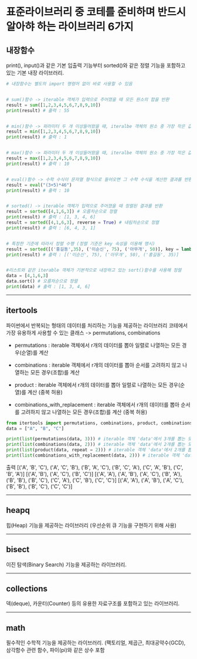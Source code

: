# 표준라이브러리 중 코테를 준비하며 반드시 알아햐 하는 라이브러리 6가지

## 내장함수
print(), input()과 같은 기본 입출력 기능부터 sorted()와 같은 정렬 기능을 포함하고 있는 기본 내장 라이브러리.

```python
# 내장함수는 별도의 import 명령어 없이 바로 사용할 수 있음


# sum()함수 -> iterable 객체가 입력으로 주어졌을 때 모든 원소의 합을 반환
result = sum([1,2,3,4,5,6,7,8,9,10])
print(result) # 출력 : 55


# min()함수 -> 파라미터 두 개 이상들어왔을 때, iteralbe 객체의 원소 중 가장 작은 값을 반환
result = min([1,2,3,4,5,6,7,8,9,10])
print(result) # 출력 : 1


# max()함수 -> 파라미터 두 개 이상들어왔을 때, iteralbe 객체의 원소 중 가장 작은 값을 반환
result = max([1,2,3,4,5,6,7,8,9,10])
print(result) # 출력 : 10


# eval()함수 -> 수학 수식이 문자열 형식으로 들어오면 그 수학 수식을 계산한 결과를 반환
result = eval("(3+5)*46")
print(result) # 출력 : 10


# sorted() -> iterable 객체가 입력으로 주어졌을 때 정렬된 결과를 반환
result = sorted([4,1,6,3]) # 오름차순으로 정렬
print(result) # 출력 : [1, 3, 4, 6]
result = sorted([4,1,6,3], reverse = True) # 내림차순으로 정렬
print(result) # 출력 : [6, 4, 3, 1]


# 특정한 기준에 따라서 정렬 수행 (정렬 기준은 key 속성을 이용해 명시)
result = sorted([('홍길동',35), ('이순신', 75), ('아무개', 50)], key = lambda x: x[1], reverse = True)
print(result) # 출력 : [('이순신', 75), ('아무개', 50), ('홍길동', 35)]


#리스트와 같은 iterable 객체가 기본적으로 내장하고 있는 sort()함수를 사용해 정렬
data = [4,1,6,3]
data.sort() # 오름차순으로 정렬
print(data) # 출력 : [1, 3, 4, 6]

```


---
## itertools
파이썬에서 반복되는 형태의 데이터를 처리하는 기능을 제공하는 라이브러리
코테에서 가장 유용하게 사용할 수 있는 클래스 -> permutations, combinations


- permutations
  : iterable 객체에서 r개의 데이터를 뽑아 일렬로 나열하는 모든 경우(순열)를 계산

- combinations
  : iterable 객체에서 r개의 데이터를 뽑아 순서를 고려하지 않고 나열하는 모든 경우(조합)를 계산

- product
  : iterable 객체에서 r개의 데이터를 뽑아 일렬로 나열하는 모든 경우(순열)를 계산 (중복 허용)

- combinations_with_replacement
  : iterable 객체에서 r개의 데이터를 뽑아 순서를 고려하지 않고 나열하는 모든 경우(조합)를 계산 (중복 허용)
  
```python
from itertools import permutations, combinations, product, combinations_with_replacement
data = ["A", "B", "C"]

print(list(permutations(data, 3))) # iterable 객체 'data'에서 3개를 뽑는 모든 순열 구하기
print(list(combinations(data, 2))) # iterable 객체 'data'에서 2개를 뽑는 모든 조합 구하기
print(list(product(data, repeat = 2))) # iterable 객체 'data'에서 2개를 뽑는 모든 순열 구하기 (중복 허용)
print(list(combinations_with_replacement(data, 2))) # iterable 객체 'data'에서 2개를 뽑는 모든 조합 구하기 (중복 허용)
```
출력
[('A', 'B', 'C'), ('A', 'C', 'B'), ('B', 'A', 'C'), ('B', 'C', 'A'), ('C', 'A', 'B'), ('C', 'B', 'A')]
[('A', 'B'), ('A', 'C'), ('B', 'C')]
[('A', 'A'), ('A', 'B'), ('A', 'C'), ('B', 'A'), ('B', 'B'), ('B', 'C'), ('C', 'A'), ('C', 'B'), ('C', 'C')]
[('A', 'A'), ('A', 'B'), ('A', 'C'), ('B', 'B'), ('B', 'C'), ('C', 'C')]


---
## heapq
힙(Heap) 기능을 제공하는 라이브러리 (우선순위 큐 기능을 구현하기 위해 사용)

---
## bisect
이진 탐색(Binary Search) 기능을 제공하는 라이브러리.

---
## collections
덱(deque), 카운터(Counter) 등의 유용한 자료구조를 포함하고 있는 라이브러리.

---
## math
필수적인 수학적 기능을 제공하는 라이브러리. (팩토리얼, 제곱근, 최대공약수(GCD), 삼각함수 관련 함수, 파이(pi)와 같은 상수 포함

